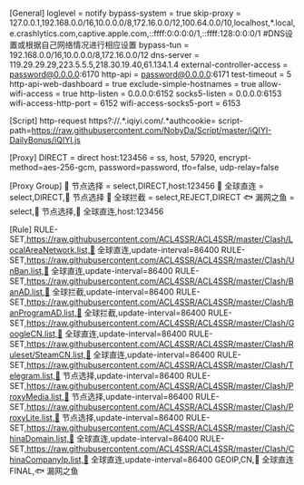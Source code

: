[General]
loglevel = notify
bypass-system = true
skip-proxy = 127.0.0.1,192.168.0.0/16,10.0.0.0/8,172.16.0.0/12,100.64.0.0/10,localhost,*.local,e.crashlytics.com,captive.apple.com,::ffff:0:0:0:0/1,::ffff:128:0:0:0/1
#DNS设置或根据自己网络情况进行相应设置
bypass-tun = 192.168.0.0/16,10.0.0.0/8,172.16.0.0/12
dns-server = 119.29.29.29,223.5.5.5,218.30.19.40,61.134.1.4
external-controller-access = password@0.0.0.0:6170
http-api = password@0.0.0.0:6171
test-timeout = 5
http-api-web-dashboard = true
exclude-simple-hostnames = true
allow-wifi-access = true
http-listen = 0.0.0.0:6152
socks5-listen = 0.0.0.0:6153
wifi-access-http-port = 6152
wifi-access-socks5-port = 6153

[Script]
http-request https?:\/\/.*\.iqiyi\.com\/.*authcookie= script-path=https://raw.githubusercontent.com/NobyDa/Script/master/iQIYI-DailyBonus/iQIYI.js

[Proxy]
DIRECT = direct
host:123456 = ss, host, 57920, encrypt-method=aes-256-gcm, password=password, tfo=false, udp-relay=false

[Proxy Group]
🚀 节点选择 = select,DIRECT,host:123456
🎯 全球直连 = select,DIRECT,🚀 节点选择
🛑 全球拦截 = select,REJECT,DIRECT
🐟 漏网之鱼 = select,🚀 节点选择,🎯 全球直连,host:123456

[Rule]
RULE-SET,https://raw.githubusercontent.com/ACL4SSR/ACL4SSR/master/Clash/LocalAreaNetwork.list,🎯 全球直连,update-interval=86400
RULE-SET,https://raw.githubusercontent.com/ACL4SSR/ACL4SSR/master/Clash/UnBan.list,🎯 全球直连,update-interval=86400
RULE-SET,https://raw.githubusercontent.com/ACL4SSR/ACL4SSR/master/Clash/BanAD.list,🛑 全球拦截,update-interval=86400
RULE-SET,https://raw.githubusercontent.com/ACL4SSR/ACL4SSR/master/Clash/BanProgramAD.list,🛑 全球拦截,update-interval=86400
RULE-SET,https://raw.githubusercontent.com/ACL4SSR/ACL4SSR/master/Clash/GoogleCN.list,🎯 全球直连,update-interval=86400
RULE-SET,https://raw.githubusercontent.com/ACL4SSR/ACL4SSR/master/Clash/Ruleset/SteamCN.list,🎯 全球直连,update-interval=86400
RULE-SET,https://raw.githubusercontent.com/ACL4SSR/ACL4SSR/master/Clash/Telegram.list,🚀 节点选择,update-interval=86400
RULE-SET,https://raw.githubusercontent.com/ACL4SSR/ACL4SSR/master/Clash/ProxyMedia.list,🚀 节点选择,update-interval=86400
RULE-SET,https://raw.githubusercontent.com/ACL4SSR/ACL4SSR/master/Clash/ProxyLite.list,🚀 节点选择,update-interval=86400
RULE-SET,https://raw.githubusercontent.com/ACL4SSR/ACL4SSR/master/Clash/ChinaDomain.list,🎯 全球直连,update-interval=86400
RULE-SET,https://raw.githubusercontent.com/ACL4SSR/ACL4SSR/master/Clash/ChinaCompanyIp.list,🎯 全球直连,update-interval=86400
GEOIP,CN,🎯 全球直连
FINAL,🐟 漏网之鱼
